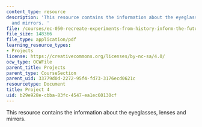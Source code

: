 ```yaml
---
content_type: resource
description: 'This resource contains the information about the eyeglasses, lenses
  and mirrors. '
file: /courses/ec-050-recreate-experiments-from-history-inform-the-future-from-the-past-galileo-january-iap-2010/b29e928ecbba83fc4547ea1ec60130cf_MITEC_050IAP10_pro04.pdf
file_size: 148366
file_type: application/pdf
learning_resource_types:
- Projects
license: https://creativecommons.org/licenses/by-nc-sa/4.0/
ocw_type: OCWFile
parent_title: Projects
parent_type: CourseSection
parent_uid: 33779d0d-2272-95f4-fd73-3176ecd0621c
resourcetype: Document
title: Project 4
uid: b29e928e-cbba-83fc-4547-ea1ec60130cf
---
```

This resource contains the information about the eyeglasses, lenses and mirrors. 